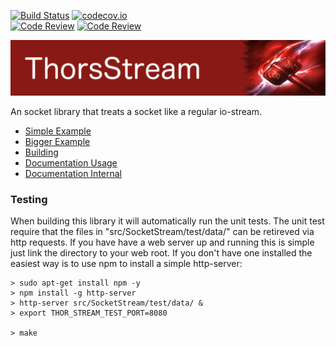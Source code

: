 [![Build Status](https://travis-ci.org/Loki-Astari/ThorsStream.svg?branch=master)](https://travis-ci.org/Loki-Astari/ThorsStream)
[![codecov.io](http://codecov.io/github/Loki-Astari/ThorsStream/coverage.svg?branch=master)](http://codecov.io/github/Loki-Astari/ThorsStream?branch=master)  
[![Code Review](http://www.zomis.net/codereview/shield/?qid=38455)](http://codereview.stackexchange.com/q/38455/507)
[![Code Review](http://www.zomis.net/codereview/shield/?qid=38402)](http://codereview.stackexchange.com/q/38402/507)


![ThorStream](img/stream.jpg)

An socket library that treats a socket like a regular io-stream.

* [Simple Example](doc/example1.md)
* [Bigger Example](doc/example2.md)
* [Building](doc/building.md)
* [Documentation Usage](doc/usage.md)
* [Documentation Internal](https://lokiastari.com/ThorsStream/)

### Testing

When building this library it will automatically run the unit tests. The unit test require that the files in "src/SocketStream/test/data/" can be retireved via http requests. If you have have a web server up and running this is simple just link the directory to your web root. If you don't have one installed the easiest way is to use npm to install a simple http-server:

    > sudo apt-get install npm -y
    > npm install -g http-server
    > http-server src/SocketStream/test/data/ &
    > export THOR_STREAM_TEST_PORT=8080

    > make

